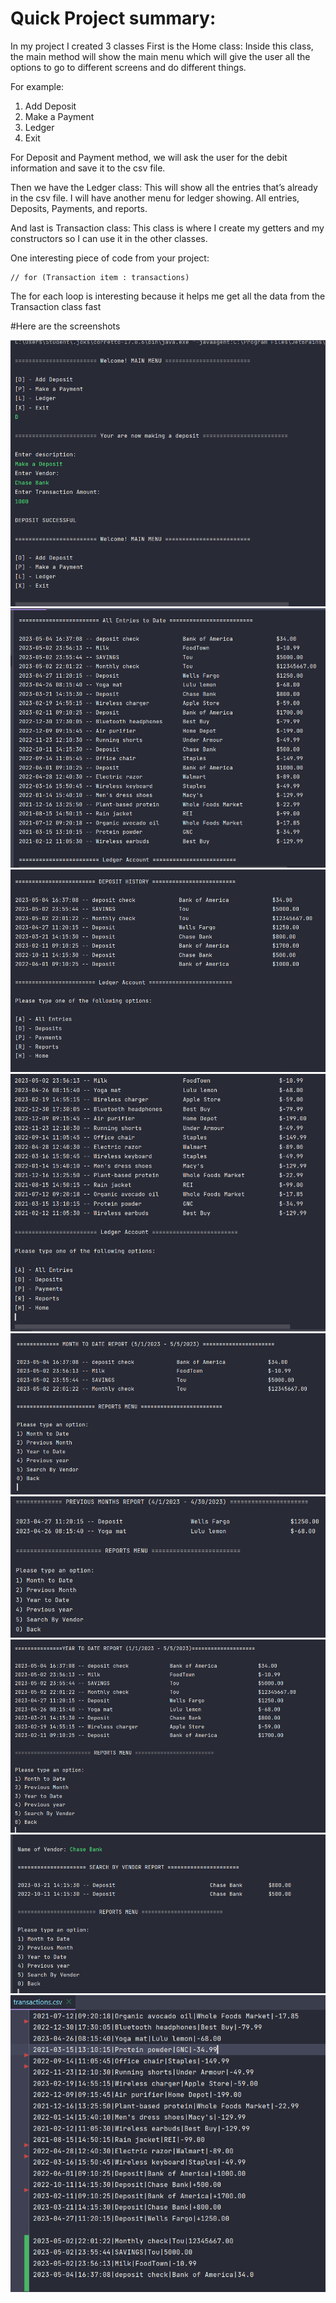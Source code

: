 # Quick Project summary:

In my project I created 3 classes
First is the Home class:
Inside this class, the main method will show the main menu which will give the user all the options to go to different screens and do different things.

For example: 
1. Add Deposit 
2. Make a Payment 
3. Ledger
4. Exit

For Deposit and Payment method, we will ask the user for the debit information and save it to the csv file.

Then we have the Ledger class:
This will show all the entries that’s already in the csv file. 
I will have another menu for ledger showing.
All entries, Deposits, Payments, and reports.

And last is Transaction class:
This class is where I create my getters and my constructors so I can use it in the other classes.

One interesting piece of code from your project:

    // for (Transaction item : transactions)

The for each loop is interesting because it helps me get all the data from the Transaction class fast

#Here are the screenshots

![Screenshot 2023-05-04 195350.png](src%2Fmain%2Fresources%2FScreenshot%202023-05-04%20195350.png)
![Screenshot 2023-05-04 200147.png](src%2Fmain%2Fresources%2FScreenshot%202023-05-04%20200147.png)
![Screenshot 2023-05-04 200309.png](src%2Fmain%2Fresources%2FScreenshot%202023-05-04%20200309.png)
![Screenshot 2023-05-04 200328.png](src%2Fmain%2Fresources%2FScreenshot%202023-05-04%20200328.png)
![Screenshot 2023-05-04 200830.png](src%2Fmain%2Fresources%2FScreenshot%202023-05-04%20200830.png)
![Screenshot 2023-05-04 200850.png](src%2Fmain%2Fresources%2FScreenshot%202023-05-04%20200850.png)
![Screenshot 2023-05-04 200906.png](src%2Fmain%2Fresources%2FScreenshot%202023-05-04%20200906.png)
![Screenshot 2023-05-04 200941.png](src%2Fmain%2Fresources%2FScreenshot%202023-05-04%20200941.png)
![Screenshot 2023-05-04 202225.png](src%2Fmain%2Fresources%2FScreenshot%202023-05-04%20202225.png)